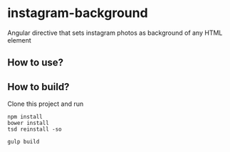 # instagram-background
Angular directive that sets instagram photos as background of any HTML element

## How to use?



## How to build?

Clone this project and run

```
npm install
bower install
tsd reinstall -so
 
gulp build
```